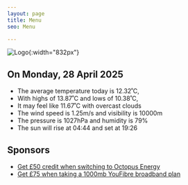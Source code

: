 ```yaml
---
layout: page
title: Menu
seo: Menu

---
```


![Logo](/images/logo.jpg){:width="832px"}

<!-- weather_marker starts -->
## On Monday, 28 April 2025

- The average temperature today is 12.32˚C,
- With highs of 13.87˚C and lows of 10.38˚C,
- It may feel like 11.67˚C with overcast clouds
- The wind speed is 1.25m/s and visibility is 10000m
- The pressure is 1027hPa and humidity is 79%
- The sun will rise at 04:44 and set at 19:26

<!-- weather_marker ends -->

## Sponsors

- [Get £50 credit when switching to Octopus Energy](https://bit.ly/3oD1nnS)
- [Get £75 when taking a 1000mb YouFibre broadband plan](https://aklam.io/91zWhU?)
